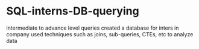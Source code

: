 # SQL-interns-DB-querying
intermediate to advance level queries
created a database for inters in company
used techniques such as joins, sub-queries, CTEs, etc to analyze data
